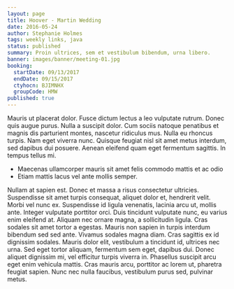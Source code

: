 ```yaml
---
layout: page
title: Hoover - Martin Wedding
date: 2016-05-24
author: Stephanie Holmes
tags: weekly links, java
status: published
summary: Proin ultrices, sem et vestibulum bibendum, urna libero.
banner: images/banner/meeting-01.jpg
booking:
  startDate: 09/13/2017
  endDate: 09/15/2017
  ctyhocn: BJIMNHX
  groupCode: HMW
published: true
---
```

Mauris ut placerat dolor. Fusce dictum lectus a leo vulputate rutrum. Donec quis augue purus. Nulla a suscipit dolor. Cum sociis natoque penatibus et magnis dis parturient montes, nascetur ridiculus mus. Nulla eu rhoncus turpis. Nam eget viverra nunc. Quisque feugiat nisl sit amet metus interdum, sed dapibus dui posuere. Aenean eleifend quam eget fermentum sagittis. In tempus tellus mi.

* Maecenas ullamcorper mauris sit amet felis commodo mattis et ac odio
* Etiam mattis lacus vel ante mollis semper.

Nullam at sapien est. Donec et massa a risus consectetur ultricies. Suspendisse sit amet turpis consequat, aliquet dolor et, hendrerit velit. Morbi vel nunc ex. Suspendisse id ligula venenatis, lacinia arcu ut, mollis ante. Integer vulputate porttitor orci. Duis tincidunt vulputate nunc, eu varius enim eleifend at. Aliquam nec ornare magna, a sollicitudin ligula. Cras sodales sit amet tortor a egestas. Mauris non sapien in turpis interdum bibendum sed sed ante.
Vivamus sodales magna diam. Cras sagittis ex id dignissim sodales. Mauris dolor elit, vestibulum a tincidunt id, ultrices nec urna. Sed eget tortor aliquam, fermentum sem eget, dapibus dui. Donec aliquet dignissim mi, vel efficitur turpis viverra in. Phasellus suscipit arcu eget enim vehicula mattis. Cras mauris arcu, porttitor ac lorem ut, pharetra feugiat sapien. Nunc nec nulla faucibus, vestibulum purus sed, pulvinar metus.

